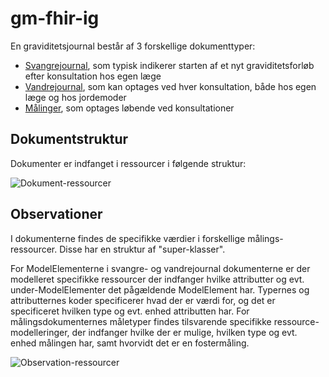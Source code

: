 # gm-fhir-ig

En graviditetsjournal består af 3 forskellige dokumenttyper:

- [Svangrejournal](StructureDefinition-GMPRFDocumentBundle.html), som typisk indikerer starten af et nyt
  graviditetsforløb efter konsultation hos egen læge
- [Vandrejournal](StructureDefinition-GMPSCRDocumentBundle.html), som kan optages ved hver konsultation, både hos egen
  læge og hos jordemoder
- [Målinger](StructureDefinition-GMPMRDocumentBundle.html), som optages løbende ved konsultationer

## Dokumentstruktur
Dokumenter er indfanget i ressourcer i følgende struktur:

![Dokument-ressourcer](dokument-ressourcer.png)

## Observationer
I dokumenterne findes de specifikke værdier i forskellige målings-ressourcer. Disse har en struktur af "super-klasser".

For ModelElementerne i svangre- og vandrejournal dokumenterne er der modelleret specifikke ressourcer der indfanger
hvilke attributter og evt. under-ModelElementer det pågældende ModelElement har. Typernes og attributternes koder
specificerer hvad der er værdi for, og det er specificeret hvilken type og evt. enhed attributten har.
For målingsdokumenternes måletyper findes tilsvarende specifikke ressource-modelleringer, der indfanger hvilke der er
mulige, hvilken type og evt. enhed målingen har, samt hvorvidt det er en fostermåling.

![Observation-ressourcer](observation-ressourcer.png)
